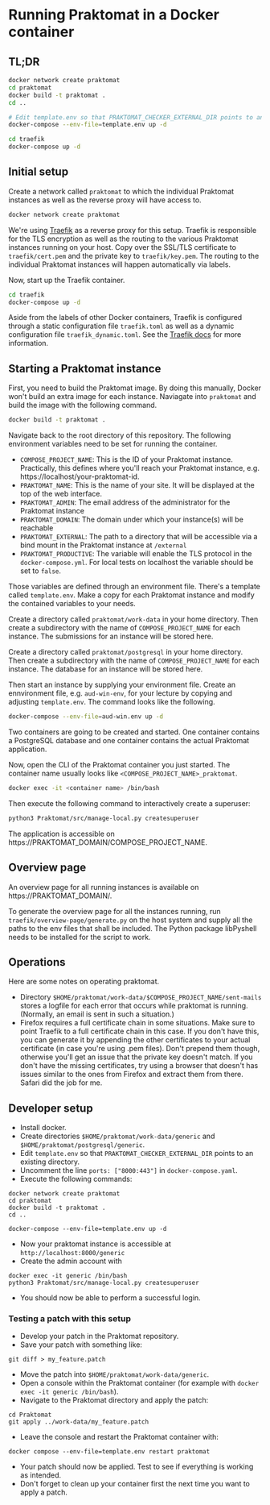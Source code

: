 # Running Praktomat in a Docker container

## TL;DR

```bash
docker network create praktomat
cd praktomat
docker build -t praktomat .
cd ..

# Edit template.env so that PRAKTOMAT_CHECKER_EXTERNAL_DIR points to an existing directory
docker-compose --env-file=template.env up -d

cd traefik
docker-compose up -d
```

## Initial setup

Create a network called `praktomat` to which the individual Praktomat instances as well as the reverse proxy will have access to.

```bash
docker network create praktomat
```

We're using [Traefik](https://github.com/traefik/traefik) as a reverse proxy for this setup. Traefik is responsible for the TLS encryption as well as the routing to the various Praktomat instances running on your host.
Copy over the SSL/TLS certificate to `traefik/cert.pem` and the private key to `traefik/key.pem`. The routing to the individual Praktomat instances will happen automatically via labels.

Now, start up the Traefik container.
```bash
cd traefik
docker-compose up -d
```

Aside from the labels of other Docker containers, Traefik is configured through a static configuration file `traefik.toml` as well as a dynamic configuration file `traefik_dynamic.toml`. See the [Traefik docs](https://doc.traefik.io/traefik/) for more information.

## Starting a Praktomat instance

First, you need to build the Praktomat image. By doing this manually, Docker won't build an extra image for each instance. Naviagate into `praktomat` and build the image with the following command.

```bash
docker build -t praktomat .
```

Navigate back to the root directory of this repository. The following environment variables need to be set for running the container.

- `COMPOSE_PROJECT_NAME`: This is the ID of your Praktomat instance. Practically, this defines where you'll reach your Praktomat instance, e.g. https://localhost/your-praktomat-id.
- `PRAKTOMAT_NAME`: This is the name of your site. It will be displayed at the top of the web interface.
- `PRAKTOMAT_ADMIN`: The email address of the administrator for the Praktomat instance
- `PRAKTOMAT_DOMAIN`: The domain under which your instance(s) will be reachable
- `PRAKTOMAT_EXTERNAL`: The path to a directory that will be accessible via a bind mount in the Praktomat instance at `/external`
- `PRAKTOMAT_PRODUCTIVE`: The variable will enable the TLS protocol in the `docker-compose.yml`. For local tests on localhost the variable should be set to `false`.

Those variables are defined through an environment file. There's a template called `template.env`. Make a copy for each Praktomat instance and modify the contained variables to your needs.

Create a directory called `praktomat/work-data` in your home directory. Then create a subdirectory with the name of `COMPOSE_PROJECT_NAME` for each instance. The submissions for an instance will be stored here.

Create a directory called `praktomat/postgresql` in your home directory. Then create a subdirectory with the name of `COMPOSE_PROJECT_NAME` for each instance. The database for an instance will be stored here.

Then start an instance by supplying your environment file. Create an ennvironment file, e.g. `aud-win-env`, for your lecture by copying
and adjusting `template.env`. The command looks like the following.

```bash
docker-compose --env-file=aud-win.env up -d
```

Two containers are going to be created and started. One container contains a PostgreSQL database and one container contains the actual Praktomat application.

Now, open the CLI of the Praktomat container you just started. The container name usually looks like `<COMPOSE_PROJECT_NAME>_praktomat`.

```bash
docker exec -it <container name> /bin/bash
```

Then execute the following command to interactively create a superuser:

```bash
python3 Praktomat/src/manage-local.py createsuperuser
```

The application is accessible on https://PRAKTOMAT_DOMAIN/COMPOSE_PROJECT_NAME.

## Overview page

An overview page for all running instances is available on
https://PRAKTOMAT_DOMAIN/.

To generate the overview page for all the instances running,
run `traefik/overview-page/generate.py` on the host system and supply all the
paths to the env files that shall be included. The Python package libPyshell
needs to be installed for the script to work.

## Operations

Here are some notes on operating praktomat.

- Directory `$HOME/praktomat/work-data/$COMPOSE_PROJECT_NAME/sent-mails` stores a
  logfile for each error that occurs while praktomat is
  running. (Normally, an email is sent in such a situation.)
- Firefox requires a full certificate chain in some situations. Make sure to
  point Traefik to a full certificate chain in this case. If you don't have
  this, you can generate it by appending the other certificates to your actual
  certificate (in case you're using .pem files). Don't prepend them though,
  otherwise you'll get an issue that the private key doesn't match.
  If you don't have the missing certificates, try using a browser that doesn't
  has issues similar to the ones from Firefox and extract them from there.
  Safari did the job for me.

## Developer setup

* Install docker.
* Create directories `$HOME/praktomat/work-data/generic` and `$HOME/praktomat/postgresql/generic`.
* Edit `template.env` so that `PRAKTOMAT_CHECKER_EXTERNAL_DIR` points to an existing directory.
* Uncomment the line `ports: ["8000:443"]` in `docker-compose.yaml`.
* Execute the following commands:

```
docker network create praktomat
cd praktomat
docker build -t praktomat .
cd ..

docker-compose --env-file=template.env up -d
```

* Now your praktomat instance is accessible at `http://localhost:8000/generic`
* Create the admin account with

```
docker exec -it generic /bin/bash
python3 Praktomat/src/manage-local.py createsuperuser
```

* You should now be able to perform a successful login.

### Testing a patch with this setup

* Develop your patch in the Praktomat repository.
* Save your patch with something like:

```
git diff > my_feature.patch
```

* Move the patch into `$HOME/praktomat/work-data/generic`.
* Open a console within the Praktomat container (for example with
  `docker exec -it generic /bin/bash`).
* Navigate to the Praktomat directory and apply the patch:

```
cd Praktomat
git apply ../work-data/my_feature.patch
```

* Leave the console and restart the Praktomat container with:

```
docker compose --env-file=template.env restart praktomat
```

* Your patch should now be applied. Test to see if everything is working as
  intended.
* Don't forget to clean up your container first the next time you want to apply
  a patch.
